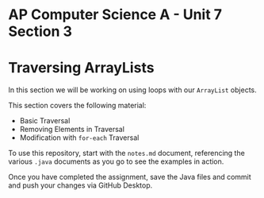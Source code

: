 # AP Computer Science A - Unit 7 Section 3

# Traversing ArrayLists

In this section we will be working on using loops with our `ArrayList` objects.

This section covers the following material:

- Basic Traversal
- Removing Elements in Traversal
- Modification with `for-each` Traversal

To use this repository, start with the `notes.md` document, referencing the various `.java` documents as you go to see the examples in action.

Once you have completed the assignment, save the Java files and commit and push your changes via GitHub Desktop.
